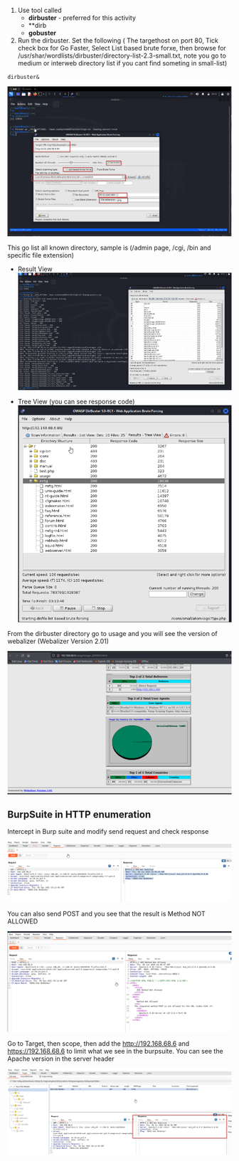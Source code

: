 
1. Use tool called 
	- **dirbuster** - preferred for this activity
	- **dirb
	- **gobuster**
2. Run the dirbuster. Set the following ( The targethost on port 80, Tick check box for Go Faster, Select List based brute forxe, then browse for /usr/shar/wordlists/dirbuster/directory-list-2.3-small.txt, note you go to medium or interweb directory list if you cant find someting in small-list)
```
dirbuster&
```

![ALt](../dirbuster_settings.png)

This go list all known directory, sample is (/admin page, /cgi, /bin and specific file extension)

- Result View
![Alt](../dirbuster_results_view.png)

- Tree View (you can see response code)
![Alt](../dirbuster_tree_view.png)


From the dirbuster directory go to usage and you will see the version of webalizer
(Webalizer Version 2.01)

![Alt](../dirbuster_Webalizer.png)


## BurpSuite in HTTP enumeration


Intercept in Burp suite and modify send request and check response

![Alt](../Intercept_burpsuite.png)


You can also send POST and you see that the result is Method NOT ALLOWED

![Alt](../burpsuite_repeater.png)

Go to Target, then scope, then add the http://192.168.68.6 and https://192.168.68.6 to limit what we see in the burpsuite. You can see the Apache version in the server header 

![Alt](../Images/Burpsuite_target.png)

